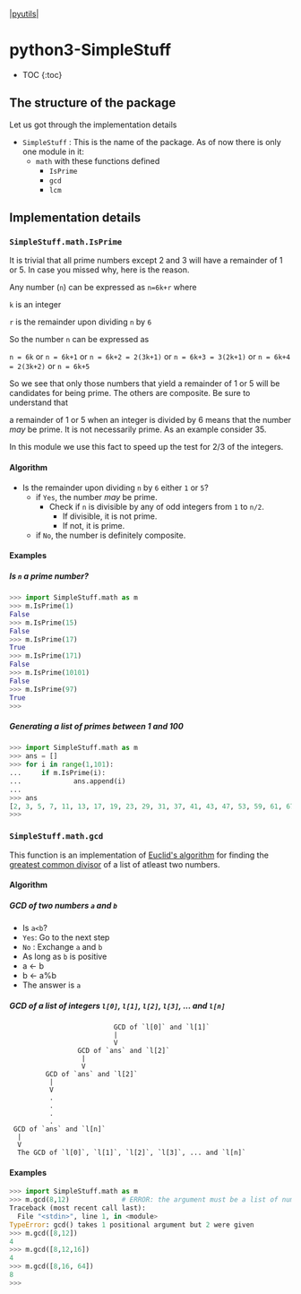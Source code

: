\|[pyutils](https://subimal.github.io/pyutils/#pyutils)\|

# python3-SimpleStuff

* TOC
{:toc}

## The structure of the package

Let us got through the implementation details
* `SimpleStuff` : This is the name of the package. As of now there is only one module in it:
  * ``math`` with these functions defined
    * ``IsPrime``
    * ``gcd``
    * ``lcm``

## Implementation details

### ``SimpleStuff.math.IsPrime``
It is trivial that all prime numbers except 2 and 3 will have a remainder of 1 or 5. In case you missed why, here is the reason.

Any number (`n`) can be expressed as `n=6k+r` where 

`k` is an integer

`r` is the remainder upon dividing `n` by `6`

So the number `n` can be expressed as

`n = 6k` or `n = 6k+1` or `n = 6k+2 = 2(3k+1)` or `n = 6k+3 = 3(2k+1)` or `n = 6k+4 = 2(3k+2)` or `n = 6k+5`

So we see that only those numbers that yield a remainder of 1 or 5 will be candidates for being prime. The others are composite. Be sure to understand that 

a remainder of 1 or 5 when an integer is divided by 6 means that the number *may* be prime. It is not necessarily prime. As an example consider 35.


In this module we use this fact to speed up the test for 2/3 of the integers.

#### Algorithm
* Is the remainder upon dividing `n` by `6` either `1` or `5`?
  * if `Yes`, the number *may* be prime.
    * Check if `n` is divisible by any of odd integers from `1` to `n/2`.
      * If divisible, it is not prime.
      * If not, it is prime.
  * if `No`, the number is definitely composite.


#### Examples

##### Is `n` a prime number?

```python
>>> import SimpleStuff.math as m
>>> m.IsPrime(1)
False
>>> m.IsPrime(15)
False
>>> m.IsPrime(17)
True
>>> m.IsPrime(171)
False
>>> m.IsPrime(10101)
False
>>> m.IsPrime(97)
True
>>>
```

##### Generating a list of primes between 1 and 100

```python
>>> import SimpleStuff.math as m
>>> ans = []
>>> for i in range(1,101):
...     if m.IsPrime(i):
...             ans.append(i)
... 
>>> ans
[2, 3, 5, 7, 11, 13, 17, 19, 23, 29, 31, 37, 41, 43, 47, 53, 59, 61, 67, 71, 73, 79, 83, 89, 97]
>>>
```

### ``SimpleStuff.math.gcd``
This function is an implementation of [Euclid's algorithm](https://en.wikipedia.org/wiki/Greatest_common_divisor#Euclid's_algorithm) for finding the [greatest common divisor](https://en.wikipedia.org/wiki/Greatest_common_divisor) of a list of atleast two numbers.

#### Algorithm
##### GCD of two numbers `a` and `b` 

* Is `a<b`?
 * `Yes`: Go to the next step 
 * `No` : Exchange `a` and `b`
* As long as `b` is positive 
 * a <- b
 * b <- a%b
* The answer is `a`

##### GCD of a list of integers `l[0]`, `l[1]`, `l[2]`, `l[3]`, ... and `l[n]`

```
                          GCD of `l[0]` and `l[1]`
                          |
                          V
                 GCD of `ans` and `l[2]`
                  |
                  V
         GCD of `ans` and `l[2]`
          |
          V
          .
          .
          .
          .
 GCD of `ans` and `l[n]`
  |
  V
  The GCD of `l[0]`, `l[1]`, `l[2]`, `l[3]`, ... and `l[n]`
```

#### Examples

```python
>>> import SimpleStuff.math as m
>>> m.gcd(8,12)             # ERROR: the argument must be a list of numbers
Traceback (most recent call last):
  File "<stdin>", line 1, in <module>
TypeError: gcd() takes 1 positional argument but 2 were given
>>> m.gcd([8,12])
4
>>> m.gcd([8,12,16])
4
>>> m.gcd([8,16, 64])
8
>>> 
```
